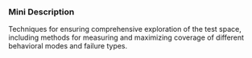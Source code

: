 ### Mini Description

Techniques for ensuring comprehensive exploration of the test space, including methods for measuring and maximizing coverage of different behavioral modes and failure types.
